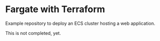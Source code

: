 # Fargate with Terraform

Example repository to deploy an ECS cluster hosting a web application.

This is not completed, yet.
